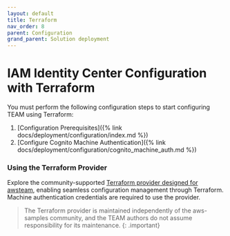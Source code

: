 ```yaml
---
layout: default
title: Terraform
nav_order: 8
parent: Configuration
grand_parent: Solution deployment
---
```


# IAM Identity Center Configuration with Terraform

You must perform the following configuration steps to start configuring TEAM using Terraform:
1. [Configuration Prerequisites]({% link docs/deployment/configuration/index.md %})
2. [Configure Cognito Machine Authentication]({% link docs/deployment/configuration/cognito_machine_auth.md %})

### Using the Terraform Provider

Explore the community-supported [Terraform provider designed for awsteam](https://registry.terraform.io/providers/awsteam-contrib/awsteam/latest), enabling seamless configuration management through Terraform. Machine authentication credentials are required to use the provider.

> The Terraform provider is maintained independently of the aws-samples community, and the TEAM authors do not assume responsibility for its maintenance.
{: .important}
